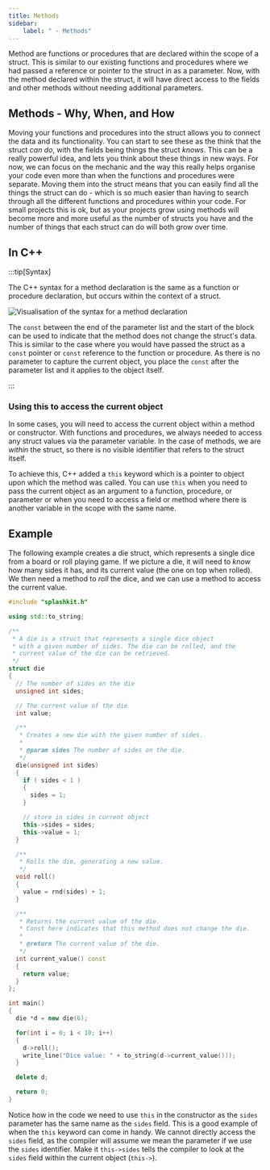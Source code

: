 ```yaml
---
title: Methods
sidebar:
    label: " - Methods"
---
```


Method are functions or procedures that are declared within the scope of a struct. This is similar to our existing functions and procedures where we had passed a reference or pointer to the struct in as a parameter. Now, with the method declared within the struct, it will have direct access to the fields and other methods without needing additional parameters.

## Methods - Why, When, and How

Moving your functions and procedures into the struct allows you to connect the data and its functionality. You can start to see these as the think that the struct *can do*, with the fields being things the struct *knows*. This can be a really powerful idea, and lets you think about these things in new ways. For now, we can focus on the mechanic and the way this really helps organise your code even more than when the functions and procedures were separate. Moving them into the struct means that you can easily find all the things the struct can do - which is so much easier than having to search through all the different functions and procedures within your code. For small projects this is ok, but as your projects grow using methods will become more and more useful as the number of structs you have and the number of things that each struct can do will both grow over time.

## In C++

:::tip[Syntax]

The C++ syntax for a method declaration is the same as a function or procedure declaration, but occurs within the context of a struct.

![Visualisation of the syntax for a method declaration](./images/method.png)

The `const` between the end of the parameter list and the start of the block can be used to indicate that the method does not change the struct's data. This is similar to the case where you would have passed the struct as a `const` pointer or `const` reference to the function or procedure. As there is no parameter to capture the current object, you place the `const` after the parameter list and it applies to the object itself.

:::

### Using this to access the current object

In some cases, you will need to access the current object within a method or constructor. With functions and procedures, we always needed to access any struct values via the parameter variable. In the case of methods, we are *within* the struct, so there is no visible identifier that refers to the struct itself.

To achieve this, C++ added a `this` keyword which is a pointer to object upon which the method was called. You can use `this` when you need to pass the current object as an argument to a function, procedure, or parameter or when you need to access a field or method where there is another variable in the scope with the same name.

## Example

The following example creates a die struct, which represents a single dice from a board or roll playing game. If we picture a die, it will need to *know* how many sides it has, and its current value (the one on top when rolled). We then need a method to *roll* the dice, and we can use a method to access the current value.

```cpp
#include "splashkit.h"

using std::to_string;

/**
 * A die is a struct that represents a single dice object 
 * with a given number of sides. The die can be rolled, and the 
 * current value of the die can be retrieved.
 */
struct die
{
  // The number of sides on the die
  unsigned int sides;

  // The current value of the die
  int value;

  /**
   * Creates a new die with the given number of sides.
   * 
   * @param sides The number of sides on the die.
   */
  die(unsigned int sides)
  {
    if ( sides < 1 )
    {
      sides = 1;
    }

    // store in sides in current object
    this->sides = sides;
    this->value = 1;
  }

  /**
   * Rolls the die, generating a new value.
   */
  void roll()
  {
    value = rnd(sides) + 1;
  }

  /**
   * Returns the current value of the die.
   * Const here indicates that this method does not change the die.
   * 
   * @return The current value of the die.
   */
  int current_value() const
  {
    return value;
  }
};

int main()
{
  die *d = new die(6);

  for(int i = 0; i < 10; i++)
  {
    d->roll();
    write_line("Dice value: " + to_string(d->current_value()));
  }

  delete d;

  return 0;
}
```

Notice how in the code we need to use `this` in the constructor as the `sides` parameter has the same name as the `sides` field. This is a good example of when the `this` keyword can come in handy. We cannot directly access the `sides` field, as the compiler will assume we mean the parameter if we use the `sides` identifier. Make it `this->sides` tells the compiler to look at the `sides` field within the current object (`this->`).
